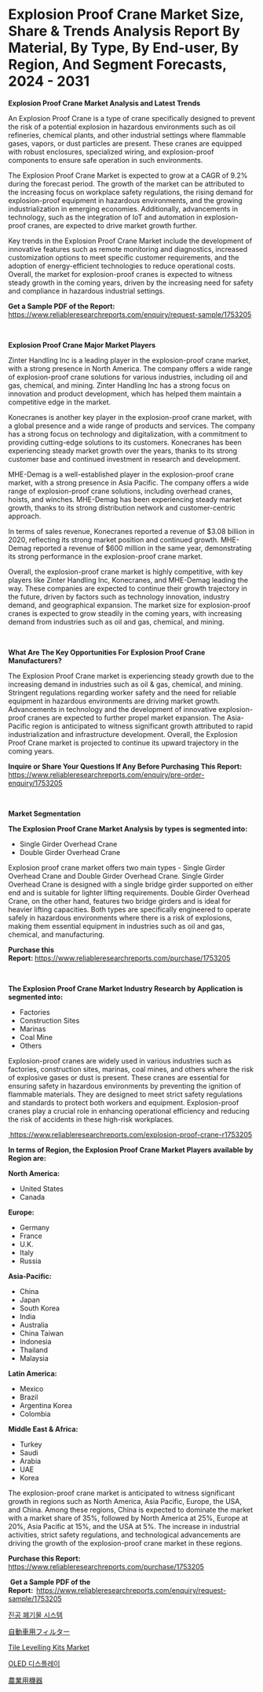 <p><h1>Explosion Proof Crane Market Size, Share & Trends Analysis Report By Material, By Type, By End-user, By Region, And Segment Forecasts, 2024 - 2031</h1></p><p><strong>Explosion Proof Crane Market Analysis and Latest Trends</strong></p>
<p><p>An Explosion Proof Crane is a type of crane specifically designed to prevent the risk of a potential explosion in hazardous environments such as oil refineries, chemical plants, and other industrial settings where flammable gases, vapors, or dust particles are present. These cranes are equipped with robust enclosures, specialized wiring, and explosion-proof components to ensure safe operation in such environments.</p><p>The Explosion Proof Crane Market is expected to grow at a CAGR of 9.2% during the forecast period. The growth of the market can be attributed to the increasing focus on workplace safety regulations, the rising demand for explosion-proof equipment in hazardous environments, and the growing industrialization in emerging economies. Additionally, advancements in technology, such as the integration of IoT and automation in explosion-proof cranes, are expected to drive market growth further.</p><p>Key trends in the Explosion Proof Crane Market include the development of innovative features such as remote monitoring and diagnostics, increased customization options to meet specific customer requirements, and the adoption of energy-efficient technologies to reduce operational costs. Overall, the market for explosion-proof cranes is expected to witness steady growth in the coming years, driven by the increasing need for safety and compliance in hazardous industrial settings.</p></p>
<p><strong>Get a Sample PDF of the Report:&nbsp;</strong> <a href="https://www.reliableresearchreports.com/enquiry/request-sample/1753205">https://www.reliableresearchreports.com/enquiry/request-sample/1753205</a></p>
<p>&nbsp;</p>
<p><strong>Explosion Proof Crane Major Market Players</strong></p>
<p><p>Zinter Handling Inc is a leading player in the explosion-proof crane market, with a strong presence in North America. The company offers a wide range of explosion-proof crane solutions for various industries, including oil and gas, chemical, and mining. Zinter Handling Inc has a strong focus on innovation and product development, which has helped them maintain a competitive edge in the market. </p><p>Konecranes is another key player in the explosion-proof crane market, with a global presence and a wide range of products and services. The company has a strong focus on technology and digitalization, with a commitment to providing cutting-edge solutions to its customers. Konecranes has been experiencing steady market growth over the years, thanks to its strong customer base and continued investment in research and development.</p><p>MHE-Demag is a well-established player in the explosion-proof crane market, with a strong presence in Asia Pacific. The company offers a wide range of explosion-proof crane solutions, including overhead cranes, hoists, and winches. MHE-Demag has been experiencing steady market growth, thanks to its strong distribution network and customer-centric approach.</p><p>In terms of sales revenue, Konecranes reported a revenue of $3.08 billion in 2020, reflecting its strong market position and continued growth. MHE-Demag reported a revenue of $600 million in the same year, demonstrating its strong performance in the explosion-proof crane market.</p><p>Overall, the explosion-proof crane market is highly competitive, with key players like Zinter Handling Inc, Konecranes, and MHE-Demag leading the way. These companies are expected to continue their growth trajectory in the future, driven by factors such as technology innovation, industry demand, and geographical expansion. The market size for explosion-proof cranes is expected to grow steadily in the coming years, with increasing demand from industries such as oil and gas, chemical, and mining.</p></p>
<p>&nbsp;</p>
<p><strong>What Are The Key Opportunities For Explosion Proof Crane Manufacturers?</strong></p>
<p><p>The Explosion Proof Crane market is experiencing steady growth due to the increasing demand in industries such as oil & gas, chemical, and mining. Stringent regulations regarding worker safety and the need for reliable equipment in hazardous environments are driving market growth. Advancements in technology and the development of innovative explosion-proof cranes are expected to further propel market expansion. The Asia-Pacific region is anticipated to witness significant growth attributed to rapid industrialization and infrastructure development. Overall, the Explosion Proof Crane market is projected to continue its upward trajectory in the coming years.</p></p>
<p><strong>Inquire or Share Your Questions If Any Before Purchasing This Report:</strong> <a href="https://www.reliableresearchreports.com/enquiry/pre-order-enquiry/1753205">https://www.reliableresearchreports.com/enquiry/pre-order-enquiry/1753205</a></p>
<p>&nbsp;</p>
<p><strong>Market Segmentation</strong></p>
<p><strong>The Explosion Proof Crane Market Analysis by types is segmented into:</strong></p>
<p><ul><li>Single Girder Overhead Crane</li><li>Double Girder Overhead Crane</li></ul></p>
<p><p>Explosion proof crane market offers two main types - Single Girder Overhead Crane and Double Girder Overhead Crane. Single Girder Overhead Crane is designed with a single bridge girder supported on either end and is suitable for lighter lifting requirements. Double Girder Overhead Crane, on the other hand, features two bridge girders and is ideal for heavier lifting capacities. Both types are specifically engineered to operate safely in hazardous environments where there is a risk of explosions, making them essential equipment in industries such as oil and gas, chemical, and manufacturing.</p></p>
<p><strong>Purchase this Report:&nbsp;</strong><a href="https://www.reliableresearchreports.com/purchase/1753205">https://www.reliableresearchreports.com/purchase/1753205</a></p>
<p>&nbsp;</p>
<p><strong>The Explosion Proof Crane Market Industry Research by Application is segmented into:</strong></p>
<p><ul><li>Factories</li><li>Construction Sites</li><li>Marinas</li><li>Coal Mine</li><li>Others</li></ul></p>
<p><p>Explosion-proof cranes are widely used in various industries such as factories, construction sites, marinas, coal mines, and others where the risk of explosive gases or dust is present. These cranes are essential for ensuring safety in hazardous environments by preventing the ignition of flammable materials. They are designed to meet strict safety regulations and standards to protect both workers and equipment. Explosion-proof cranes play a crucial role in enhancing operational efficiency and reducing the risk of accidents in these high-risk workplaces.</p></p>
<p><a href="https://www.reliableresearchreports.com/explosion-proof-crane-r1753205">&nbsp;https://www.reliableresearchreports.com/explosion-proof-crane-r1753205</a></p>
<p><strong>In terms of Region, the Explosion Proof Crane Market Players available by Region are:</strong></p>
<p>
    <p> <strong> North America: </strong>
        <ul>
            <li>United States</li>
            <li>Canada</li>
        </ul>
        </p> 
    <p> <strong> Europe: </strong>
        <ul>
            <li>Germany</li>
            <li>France</li>
            <li>U.K.</li>
            <li>Italy</li>
            <li>Russia</li>
        </ul>
        </p> 
    <p> <strong> Asia-Pacific: </strong>
        <ul>
            <li>China</li>
            <li>Japan</li>
            <li>South Korea</li>
            <li>India</li>
            <li>Australia</li>
            <li>China Taiwan</li>
            <li>Indonesia</li>
            <li>Thailand</li>
            <li>Malaysia</li>
        </ul>
        </p> 
    <p> <strong> Latin America: </strong>
        <ul>
            <li>Mexico</li>
            <li>Brazil</li>
            <li>Argentina Korea</li>
            <li>Colombia</li>
        </ul>
        </p> 
    <p> <strong> Middle East & Africa: </strong>
        <ul>
            <li>Turkey</li>
            <li>Saudi</li>
            <li>Arabia</li>
            <li>UAE</li>
            <li>Korea</li>
        </ul>
    </p>
    </p>
<p><p>The explosion-proof crane market is anticipated to witness significant growth in regions such as North America, Asia Pacific, Europe, the USA, and China. Among these regions, China is expected to dominate the market with a market share of 35%, followed by North America at 25%, Europe at 20%, Asia Pacific at 15%, and the USA at 5%. The increase in industrial activities, strict safety regulations, and technological advancements are driving the growth of the explosion-proof crane market in these regions.</p></p>
<p><strong>Purchase this Report: </strong><a href="https://www.reliableresearchreports.com/purchase/1753205">https://www.reliableresearchreports.com/purchase/1753205</a></p>
<p>&nbsp;<strong>Get a Sample PDF of the Report:&nbsp;&nbsp;</strong><a href="https://www.reliableresearchreports.com/enquiry/request-sample/1753205">https://www.reliableresearchreports.com/enquiry/request-sample/1753205</a></p>
<p><strong></strong></p>
<p><p><a href="https://medium.com/@bud567768/%EC%A7%84%EA%B3%B5-%ED%8F%90%EA%B8%B0%EB%AC%BC-%EC%8B%9C%EC%8A%A4%ED%85%9C-%EC%8B%9C%EC%9E%A5-2031%EB%85%84%EA%B9%8C%EC%A7%80%EC%9D%98-%ED%8A%B8%EB%A0%8C%EB%93%9C-%EC%98%88%EC%B8%A1-%EB%B0%8F-%EA%B2%BD%EC%9F%81-%EB%B6%84%EC%84%9D-56c5d54b6847">진공 폐기물 시스템</a></p><p><a href="https://medium.com/@tomienow6767d/%E8%87%AA%E5%8B%95%E8%BB%8A%E3%83%95%E3%82%A3%E3%83%AB%E3%82%BF%E3%83%BC%E5%B8%82%E5%A0%B4-2031%E5%B9%B4%E3%81%BE%E3%81%A7%E3%81%AE%E6%88%90%E5%8A%9F%E3%81%97%E3%81%9F%E3%83%93%E3%82%B8%E3%83%8D%E3%82%B9%E6%88%A6%E7%95%A5%E3%81%AE%E9%8D%B5%E3%82%92%E4%BA%88%E6%B8%AC-da7b0a235314">自動車用フィルター</a></p><p><a href="https://www.linkedin.com/pulse/tile-levelling-kits-market-size-cagr-trends-2024-2030-metafisica-ew4lf?trackingId=doGiFKffLvF0CL6xwt3dhA%3D%3D">Tile Levelling Kits Market</a></p><p><a href="https://medium.com/@alanperkins1921/oled-%EB%94%94%EC%8A%A4%ED%94%8C%EB%A0%88%EC%9D%B4-%EC%8B%9C%EC%9E%A5-%EB%B6%84%EC%84%9D-%EA%B7%B8-cagr-%EC%8B%9C%EC%9E%A5-%EC%84%B8%EB%B6%84%ED%99%94-%EB%B0%8F-%EA%B8%80%EB%A1%9C%EB%B2%8C-%EC%82%B0%EC%97%85-%EA%B0%9C%EC%9A%94-d5aa87ef05f3">OLED 디스플레이</a></p><p><a href="https://medium.com/@jefferyyan895/%E8%BE%B2%E6%A5%AD%E6%A9%9F%E6%A2%B0%E5%B8%82%E5%A0%B4%E3%81%AE%E8%A6%8F%E6%A8%A1-cagr-%E3%83%88%E3%83%AC%E3%83%B3%E3%83%89-2024%E5%B9%B4%E3%81%8B%E3%82%892030%E5%B9%B4-c02a69656c92">農業用機器</a></p></p>